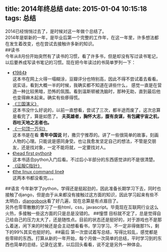 title: 2014年终总结
date: 2015-01-04 10:15:18
tags: 总结
---
2014已经悄悄过去了，是时候对这一年做个总结了。  
2014年是崭新的一年，是毕业后第一个完整的工作年，在这一年里，许多想法都在发生着改变，也在尝试去接触许多新的知识。  
##读书  
今年从8月份开始突然有了读书的习惯，看了许多书，但是却没有写过读书笔记，以后要养成写读书笔记的习惯。现在把今年读过的书简单罗列一下：
* [《1984》](http://www.duokan.com/book/45261 "1984")  
这本书在网上火得一塌糊涂，豆瓣评分也特别高，因此不得不尝试着去看看。说实话，看到大概一半的时候，我确实都不知道在讲些什么， 感觉一直是在营造一种比较黑暗，恐怖的氛围。看到温斯顿被洗脑时，那种无助，直到最后他也变得麻木起来。确实有些瘆得慌。
* [《三国演义》](http://www.duokan.com/book/426 "三国演义")  
这本书没什么好说的，以前一直想看，尝试了三次，都半途而废了，这次总算是看完了，算是如愿了。 **夫英雄者，胸怀大志，腹有良谋，有包藏宇宙之机，吞吐天地之志者也。**
* [《一句顶一万句》](http://www.duokan.com/book/73061 "一句顶一万句")  
这本书是在看 **青年中国说** 时，撒贝宁推荐的。讲了一些很简单的故事，刻画人物的心理。只能说是感同身受。也让我愈发坚定自己的想法，不管是交朋友，还是找对象，一定不能将就，一定要找对人。
* [《head first python》](http://book.douban.com/subject/10561367 "head first python")  
这本书适合python入门后看。不过后小半部分的东西感觉讲的不是很清楚。  
* [《征服C指针》](http://book.douban.com/subject/21317828/ "征服C指针")
* [《the linux command line》](http://billie66.github.io/TLCL/book/zh/ "TLCL")  
这两本书都没看完。。。

##语言
今年新学了python，学得还是挺起劲的，因此准备长期学习下去，同时也接触了django，但是由于从来都没有接触过这方面的知识，因此学习起来有些不太明白，[djangobook](http://docs.30c.org/djangobook2/ "2.0")看了好几遍，现在总算是有点眉目了。  
另外也零零散散的学习了一些html，css，javascript。毕竟现在互联网行业这么火热，多接触一些这方面的只是总是没错的。
##憧憬
目标就不定了，总是觉得自己给自己的压力太大了，还是随性点。目前的状态还是挺好的，对于游戏也不是那么着迷，闲下来的时候还是会主动想看看书，学习学习。不一定非得做那1%，剩下的99%其实也挺好的。
##最后
第一次尝试着写总结，写得比较乱，感觉都是些零碎的东西。打算从新的一年开始，每个月做一次简单的总结，平时学习到的东西也简单的总结，记录在这里，以后回头看看，说不定是另外一种体会。